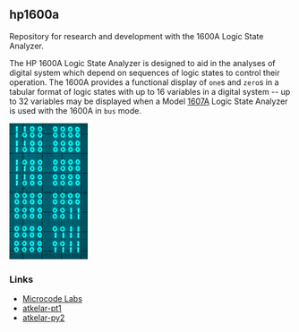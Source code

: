 ## hp1600a

Repository for research and development with the 1600A Logic State Analyzer.

The HP 1600A Logic State Analyzer is designed to aid in the analyses of digital system which depend on sequences of logic states to control their operation. The 1600A provides a functional display of `one`s and `zero`s in a tabular format of logic states with up to 16 variables in a digital system -- up to 32 variables may be displayed when a Model [1607A](https://github.com/cartheur/hp1607a) Logic State Analyzer is used with the 1600A in `bus` mode.

![1600a](/images/lsa_loganim.gif)

### Links

* [Microcode Labs](https://microcorelabs.wordpress.com/2024/03/02/hp-1600a-and-1607a-logic-state-analyzer/)
* [atkelar-pt1](https://www.youtube.com/watch?v=-43Ic0IyNNA)
* [atkelar-py2](https://www.youtube.com/watch?v=W7Az_2ZxYvM&t=38s)

